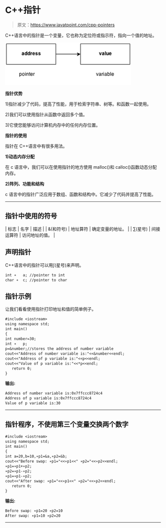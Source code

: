 # C++指针

> 原文：<https://www.javatpoint.com/cpp-pointers>

C++语言中的指针是一个变量，它也称为定位符或指示符，指向一个值的地址。

![Cpp Pointers 1](img/bd83e2e8ceb51365327f36587fc840d6.png)

**指针优势**

1)指针减少了代码，提高了性能，用于检索字符串、树等。和函数一起使用。

2)我们可以使用指针从函数中返回多个值。

3)它使您能够访问计算机内存中的任何内存位置。

**指针的使用**

指针在 C++语言中有很多用法。

**1)动态内存分配**

在 c 语言中，我们可以在使用指针的地方使用 malloc()和 calloc()函数动态分配内存。

**2)阵列、功能和结构**

c 语言中的指针广泛应用于数组、函数和结构中。它减少了代码并提高了性能。

* * *

## 指针中使用的符号

| 标志 | 名字 | 描述 |
| &(和符号) | 地址算符 | 确定变量的地址。 |
| ∑(星号) | 间接运算符 | 访问地址的值。 |

## 声明指针

C++语言中的指针可以用∫(星号)来声明。

```
int ∗	a; //pointer to int  
char ∗	c; //pointer to char  

```

## 指针示例

让我们看看使用指针打印地址和值的简单例子。

```
#include <iostream>
using namespace std;
int main()
{
int number=30;  
int ∗	p;    
p=&number;//stores the address of number variable  
cout<<"Address of number variable is:"<<&number<<endl;  
cout<<"Address of p variable is:"<<p<<endl;  
cout<<"Value of p variable is:"<<*p<<endl;  
   return 0;
}

```

**输出:**

```
Address of number variable is:0x7ffccc8724c4
Address of p variable is:0x7ffccc8724c4
Value of p variable is:30  

```

* * *

## 指针程序，不使用第三个变量交换两个数字

```
#include <iostream>
using namespace std;
int main()
{
int a=20,b=10,∗p1=&a,∗p2=&b;  
cout<<"Before swap: ∗p1="<<∗p1<<" ∗p2="<<∗p2<<endl;  
∗p1=∗p1+∗p2;  
∗p2=∗p1-∗p2;  
∗p1=∗p1-∗p2;  
cout<<"After swap: ∗p1="<<∗p1<<" ∗p2="<<∗p2<<endl;  
   return 0;
}

```

**输出:**

```
Before swap: ∗p1=20 ∗p2=10
After swap: ∗p1=10 ∗p2=20

```

* * *